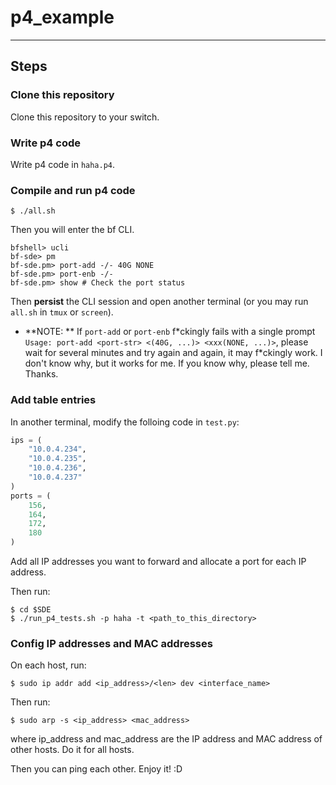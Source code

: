 # p4_example

---

## Steps

### Clone this repository

Clone this repository to your switch.

### Write p4 code

Write p4 code in `haha.p4`.

### Compile and run p4 code

```shell
$ ./all.sh
```

Then you will enter the bf CLI.

```shell
bfshell> ucli
bf-sde> pm
bf-sde.pm> port-add -/- 40G NONE
bf-sde.pm> port-enb -/-
bf-sde.pm> show # Check the port status
```

Then **persist** the CLI session and open another terminal (or you may run `all.sh` in `tmux` or `screen`).

+ **NOTE: ** If `port-add` or `port-enb` f\*ckingly fails with a single prompt `Usage: port-add <port-str> <(40G, ...)> <xxx(NONE, ...)>`, please wait for several minutes and try again and again, it may f\*ckingly work. I don't know why, but it works for me. If you know why, please tell me. Thanks.

### Add table entries

In another terminal, modify the folloing code in `test.py`:

```python
ips = (
    "10.0.4.234",
    "10.0.4.235",
    "10.0.4.236",
    "10.0.4.237"
)
ports = (
    156,
    164,
    172,
    180
)
```

Add all IP addresses you want to forward and allocate a port for each IP address.

Then run:

```shell
$ cd $SDE
$ ./run_p4_tests.sh -p haha -t <path_to_this_directory>
```

### Config IP addresses and MAC addresses

On each host, run:

```shell
$ sudo ip addr add <ip_address>/<len> dev <interface_name>
```

Then run:

```shell
$ sudo arp -s <ip_address> <mac_address>
```

where ip_address and mac_address are the IP address and MAC address of other hosts. Do it for all hosts.

Then you can ping each other. Enjoy it! :D

